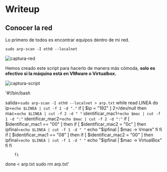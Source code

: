 # Writeup

## Conocer la red

Lo primero de todos es encontrar equipos dentro de mi red.

`sudo arp-scan -I eth0 --localnet`

![captura-red](https://github.com/Alv-fh/Vulnnyx_machines_writeups/assets/109484163/4e9f1b28-a21d-4768-9eeb-5f293d0107ee)

Hemos creado este script para hacerlo de manera más cómoda, **solo es efectivo si la máquina está en VMware o Virtualbox.**

![captura-script](https://github.com/Alv-fh/Vulnnyx_machines_writeups/assets/109484163/6566b47f-4c4c-4191-97c5-dfb3d367ec7f)

'#!/bin/bash

salida=`sudo arp-scan -I eth0 --localnet > arp.txt`
while read LINEA
do
        ip=`echo $LINEA | cut -f 1 -d "."`
        if [ $ip = "192" ] 2>/dev/null
        then
                mac=`echo $LINEA | cut -f 2 -d " "`
                identificar_mac1=`echo $mac | cut -f 1 -d ":"`
                identificar_mac2=`echo $mac | cut -f 2 -d ":"`
                if [ $identificar_mac1 == "00" ]
                then
                        if [ $identificar_mac2 = "0c" ]
                        then
                                ipfinal=`echo $LINEA | cut -f 1 -d " "`
                                echo "$ipfinal | $mac -> Vmare"
                        fi
                fi
                if [ $identificar_mac1 == "08" ]
                then
                        if [ $identificar_mac2 = "00" ]
                        then
                                ipfinal=`echo $LINEA | cut -f 1 -d " "`
                                echo "$ipfinal | $mac -> VirtualBox"
                        fi
                fi

        fi

done < arp.txt
sudo rm  arp.txt'
